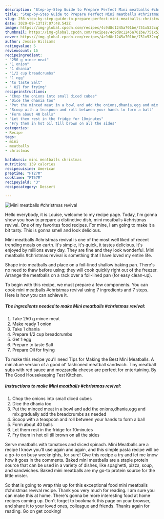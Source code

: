 ```yaml
---
description: "Step-by-Step Guide to Prepare Perfect Mini meatballs #christmas revival"
title: "Step-by-Step Guide to Prepare Perfect Mini meatballs #christmas revival"
slug: 256-step-by-step-guide-to-prepare-perfect-mini-meatballs-christmas-revival
date: 2020-09-13T17:07:48.542Z
image: https://img-global.cpcdn.com/recipes/4c9d8c1245a701be/751x532cq70/mini-meatballs-christmas-revival-recipe-main-photo.jpg
thumbnail: https://img-global.cpcdn.com/recipes/4c9d8c1245a701be/751x532cq70/mini-meatballs-christmas-revival-recipe-main-photo.jpg
cover: https://img-global.cpcdn.com/recipes/4c9d8c1245a701be/751x532cq70/mini-meatballs-christmas-revival-recipe-main-photo.jpg
author: Jessie Williams
ratingvalue: 5
reviewcount: 15
recipeingredient:
- "250 g mince meat"
- "1 onion"
- "1 dhania"
- "1/2 cup breadcrumbs"
- "1 egg"
- "to taste Salt"
- " Oil for frying"
recipeinstructions:
- "Chop the onions into small diced cubes"
- "Dice the dhania too"
- "Put the minced meat in a bowl and add the onions,dhania,egg and mix.gradually add the breadcrumbs as needed"
- "Scoop with a teaspoon and roll between your hands to form a ball"
- "Form about 40 balls"
- "Let them rest in the fridge for 10minutes"
- "Fry them in hot oil till brown on all the sides"
categories:
- Recipe
tags:
- mini
- meatballs
- christmas

katakunci: mini meatballs christmas 
nutrition: 139 calories
recipecuisine: American
preptime: "PT27M"
cooktime: "PT57M"
recipeyield: "3"
recipecategory: Dessert

---
```



![Mini meatballs #christmas revival](https://img-global.cpcdn.com/recipes/4c9d8c1245a701be/751x532cq70/mini-meatballs-christmas-revival-recipe-main-photo.jpg)

Hello everybody, it is Louise, welcome to my recipe page. Today, I'm gonna show you how to prepare a distinctive dish, mini meatballs #christmas revival. One of my favorites food recipes. For mine, I am going to make it a bit tasty. This is gonna smell and look delicious.

Mini meatballs #christmas revival is one of the most well liked of recent trending meals on earth. It's simple, it's quick, it tastes delicious. It's enjoyed by millions every day. They are fine and they look wonderful. Mini meatballs #christmas revival is something that I have loved my entire life.

Shape into meatballs and place on a foil-lined shallow baking pan. There&#39;s no need to thaw before using; they will cook quickly right out of the freezer. Arrange the meatballs on a rack over a foil-lined pan (for easy clean-up).


To begin with this recipe, we must prepare a few components. You can cook mini meatballs #christmas revival using 7 ingredients and 7 steps. Here is how you can achieve it.

<!--inarticleads1-->

##### The ingredients needed to make Mini meatballs #christmas revival:

1. Take 250 g mince meat
1. Make ready 1 onion
1. Take 1 dhania
1. Prepare 1/2 cup breadcrumbs
1. Get 1 egg
1. Prepare to taste Salt
1. Prepare  Oil for frying


To make this recipe you&#39;ll need Tips for Making the Best Mini Meatballs. A miniature version of a good ol&#39; fashioned meatball sandwich. Tiny meatball subs with red sauce and mozzarella cheese are perfect for entertaining. By The Good Housekeeping Test Kitchen. 

<!--inarticleads2-->

##### Instructions to make Mini meatballs #christmas revival:

1. Chop the onions into small diced cubes
1. Dice the dhania too
1. Put the minced meat in a bowl and add the onions,dhania,egg and mix.gradually add the breadcrumbs as needed
1. Scoop with a teaspoon and roll between your hands to form a ball
1. Form about 40 balls
1. Let them rest in the fridge for 10minutes
1. Fry them in hot oil till brown on all the sides


Serve meatballs with tomatoes and sliced spinach. Mini Meatballs are a recipe I know you&#39;ll use again and again, and this simple pasta recipe will be a go-to on busy weeknights, for sure! Give this recipe a try and let me know how it goes in the comments. Baked mini meatballs are a staple protein source that can be used in a variety of dishes, like spaghetti, pizza, soup, and sandwiches. Baked mini meatballs are my go-to protein source for the little mister. 

So that is going to wrap this up for this exceptional food mini meatballs #christmas revival recipe. Thank you very much for reading. I am sure you can make this at home. There's gonna be more interesting food at home recipes coming up. Don't forget to bookmark this page on your browser, and share it to your loved ones, colleague and friends. Thanks again for reading. Go on get cooking!
